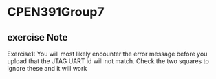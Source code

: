 # CPEN391Group7
## exercise Note
Exercise1: You will most likely encounter the error message before you upload that the JTAG UART id will not match. Check the two squares to ignore these and it will work
